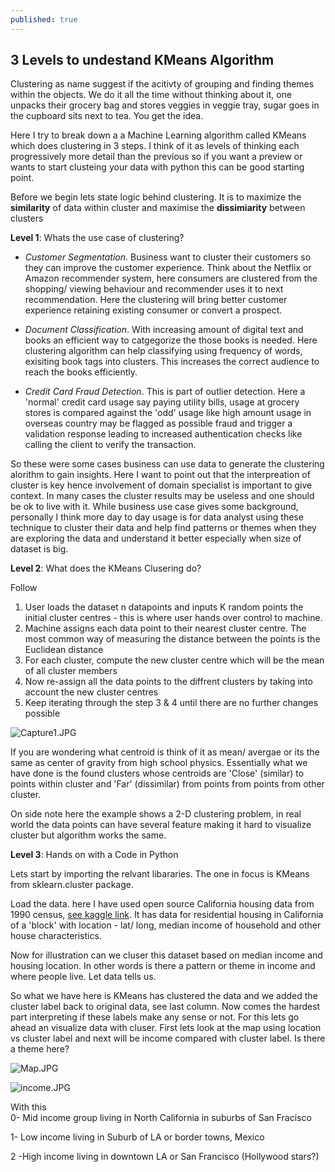 ```yaml
---
published: true
---
```

## 3 Levels to undestand KMeans Algorithm

Clustering as name suggest if the acitivty of grouping and finding themes within the objects. We do it all the time without thinking about it, one unpacks their grocery bag and stores veggies in veggie tray, sugar goes in the cupboard sits next to tea. You get the idea.


Here I try to break down a a Machine Learning algorithm called KMeans which does clustering in 3 steps. I think of it as levels of thinking each progressively more detail than the previous so if you want a preview or wants to start clusteing your data with python this can be good starting point.

Before we begin lets state logic behind clustering. It is to maximize the **similarity** of data within cluster and maximise the **dissimiarity** between clusters

**Level 1**: Whats the use case of clustering?

- _Customer Segmentation_. Business want to cluster their customers so they can improve the customer experience. Think about the Netflix or Amazon recommender system, here consumers are clustered from the shopping/ viewing behaviour and recommender uses it to next recommendation. Here the clustering will bring better customer experience retaining existing consumer or convert a prospect.

- _Document Classification_. With increasing amount of digital text and books an efficient way to catgegorize the those books is needed. Here clustering algorithm can help classifying using frequency of words, exisiting book tags into clusters. This increases the correct audience to reach the books efficiently.

- _Credit Card Fraud Detection_. This is part of outlier detection. Here a 'normal' credit card usage say paying utility bills, usage at grocery stores is compared against the 'odd' usage like high amount usage in overseas country may be flagged as possible fraud and trigger a validation response leading to increased authentication checks like calling the client to verify the transaction.

So these were some cases business can use data to generate the clustering alorithm to gain insights. Here I want to point out that the interpreation of cluster is key hence involvement of domain specialist is important to give context. In many cases the cluster results may be useless and one should be ok to live with it. 
While business use case gives some background, personally I think more day to day usage is for data analyst using these technique to cluster their data and help find patterns or themes when they are exploring the data and understand it better especially when size of dataset is big.

**Level 2**: What does the  KMeans Clusering do?

Follow 
1. User loads the dataset n datapoints and inputs K random points the initial cluster centres - this is where user hands over control to machine.
2. Machine assigns each data point to their nearest cluster centre. The most common way of measuring the distance between the points is the Euclidean distance
3. For each cluster, compute the new cluster centre which will be the mean of all cluster members
4. Now re-assign all the data points to the diffrent clusters by taking into account the new cluster centres
5. Keep iterating through the step 3 & 4 until there are no further changes possible

![Capture1.JPG]({{site.baseurl}}/_posts/Capture1.JPG)


If you are wondering what centroid is think of it as mean/ avergae or its the same as center of gravity from high school physics. Essentially what we have done is the found clusters whose centroids are 'Close' (similar) to points within cluster and 'Far' (dissimilar) from points from points from other cluster.

On side note here the example shows a 2-D clustering problem, in real world the data points can have several feature making it hard to visualize cluster but algorithm works the same.

**Level 3**: Hands on with a Code in Python

Lets start by importing the relvant libararies. The one in focus is KMeans from sklearn.cluster package.

<script src="https://gist.github.com/AjoyNambiar/a694f35e11e3cf4b2a482016b34e0205.js"></script>

Load the data. here I have used open source California housing data from 1990 census, [see kaggle link](https://www.kaggle.com/camnugent/california-housing-prices). It has data for residential housing in California of a 'block' with location - lat/ long, median income of household and other house characteristics.


<script src="https://gist.github.com/AjoyNambiar/edb302de420e8ce6e0a2d8ffe45d1b32.js"></script>

Now for illustration can we cluser this dataset based on median income and housing location. In other words is there a pattern or theme in income and where people live. Let data tells us.

<script src="https://gist.github.com/AjoyNambiar/f684b1a3c14970b49d2a1a7d34cfb427.js"></script>

So what we have here is KMeans has clustered the data and we added the cluster label back to original data, see last column. Now comes the hardest part interpreting if these labels make any sense or not. For this lets go ahead an visualize data with cluser. First lets look at the map using location vs cluster label and next will be income compared with cluster label. Is there a theme here?

![Map.JPG]({{site.baseurl}}/_posts/Map.JPG)

![income.JPG]({{site.baseurl}}/_posts/income.JPG)


With this  
0- Mid income group living in North California in suburbs of San Fracisco

1- Low income living in Suburb of LA or border towns, Mexico

2 -High income living in downtown LA or San Francisco (Hollywood stars?)
